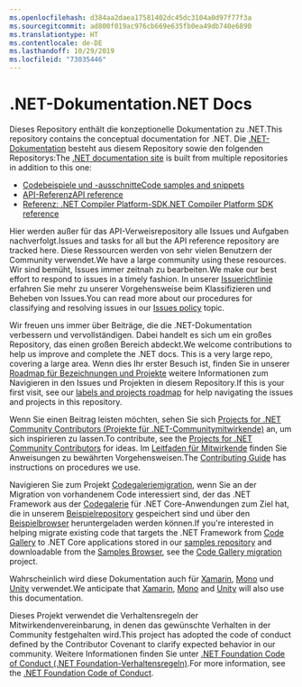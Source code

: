 ```yaml
---
ms.openlocfilehash: d384aa2daea17581402dc45dc3104a0d97f77f3a
ms.sourcegitcommit: ad800f019ac976cb669e635fb0ea49db740e6890
ms.translationtype: HT
ms.contentlocale: de-DE
ms.lasthandoff: 10/29/2019
ms.locfileid: "73035446"
---
```

# <a name="net-docs"></a><span data-ttu-id="0fe76-101">.NET-Dokumentation</span><span class="sxs-lookup"><span data-stu-id="0fe76-101">.NET Docs</span></span>

<span data-ttu-id="0fe76-102">Dieses Repository enthält die konzeptionelle Dokumentation zu .NET.</span><span class="sxs-lookup"><span data-stu-id="0fe76-102">This repository contains the conceptual documentation for .NET.</span></span> <span data-ttu-id="0fe76-103">Die [.NET-Dokumentation](https://docs.microsoft.com/dotnet) besteht aus diesem Repository sowie den folgenden Repositorys:</span><span class="sxs-lookup"><span data-stu-id="0fe76-103">The [.NET documentation site](https://docs.microsoft.com/dotnet) is built from multiple repositories in addition to this one:</span></span>

- [<span data-ttu-id="0fe76-104">Codebeispiele und -ausschnitte</span><span class="sxs-lookup"><span data-stu-id="0fe76-104">Code samples and snippets</span></span>](https://github.com/dotnet/samples)
- [<span data-ttu-id="0fe76-105">API-Referenz</span><span class="sxs-lookup"><span data-stu-id="0fe76-105">API reference</span></span>](https://github.com/dotnet/dotnet-api-docs)
- [<span data-ttu-id="0fe76-106">Referenz: .NET Compiler Platform-SDK</span><span class="sxs-lookup"><span data-stu-id="0fe76-106">.NET Compiler Platform SDK reference</span></span>](https://github.com/dotnet/roslyn-api-docs)

<span data-ttu-id="0fe76-107">Hier werden außer für das API-Verweisrepository alle Issues und Aufgaben nachverfolgt.</span><span class="sxs-lookup"><span data-stu-id="0fe76-107">Issues and tasks for all but the API reference repository are tracked here.</span></span> <span data-ttu-id="0fe76-108">Diese Ressourcen werden von sehr vielen Benutzern der Community verwendet.</span><span class="sxs-lookup"><span data-stu-id="0fe76-108">We have a large community using these resources.</span></span> <span data-ttu-id="0fe76-109">Wir sind bemüht, Issues immer zeitnah zu bearbeiten.</span><span class="sxs-lookup"><span data-stu-id="0fe76-109">We make our best effort to respond to issues in a timely fashion.</span></span> <span data-ttu-id="0fe76-110">In unserer [Issuerichtlinie](issues-policy.md) erfahren Sie mehr zu unserer Vorgehensweise beim Klassifizieren und Beheben von Issues.</span><span class="sxs-lookup"><span data-stu-id="0fe76-110">You can read more about our procedures for classifying and resolving issues in our [Issues policy](issues-policy.md) topic.</span></span>

<span data-ttu-id="0fe76-111">Wir freuen uns immer über Beiträge, die die .NET-Dokumentation verbessern und vervollständigen. Dabei handelt es sich um ein großes Repository, das einen großen Bereich abdeckt.</span><span class="sxs-lookup"><span data-stu-id="0fe76-111">We welcome contributions to help us improve and complete the .NET docs. This is a very large repo, covering a large area.</span></span> <span data-ttu-id="0fe76-112">Wenn dies Ihr erster Besuch ist, finden Sie in unserer [Roadmap für Bezeichnungen und Projekte](styleguide/labels-projects.md) weitere Informationen zum Navigieren in den Issues und Projekten in diesem Repository.</span><span class="sxs-lookup"><span data-stu-id="0fe76-112">If this is your first visit, see our [labels and projects roadmap](styleguide/labels-projects.md) for help navigating the issues and projects in this repository.</span></span>

<span data-ttu-id="0fe76-113">Wenn Sie einen Beitrag leisten möchten, sehen Sie sich [Projects for .NET Community Contributors (Projekte für .NET-Communitymitwirkende)](https://github.com/dotnet/docs/projects/35) an, um sich inspirieren zu lassen.</span><span class="sxs-lookup"><span data-stu-id="0fe76-113">To contribute, see the [Projects for .NET Community Contributors](https://github.com/dotnet/docs/projects/35) for ideas.</span></span> <span data-ttu-id="0fe76-114">Im [Leitfaden für Mitwirkende](CONTRIBUTING.md) finden Sie Anweisungen zu bewährten Vorgehensweisen.</span><span class="sxs-lookup"><span data-stu-id="0fe76-114">The [Contributing Guide](CONTRIBUTING.md) has instructions on procedures we use.</span></span> 

<span data-ttu-id="0fe76-115">Navigieren Sie zum Projekt [Codegaleriemigration](https://github.com/dotnet/docs/projects/88), wenn Sie an der Migration von vorhandenem Code interessiert sind, der das .NET Framework aus der [Codegalerie](https://code.msdn.microsoft.com) für .NET Core-Anwendungen zum Ziel hat, die in unserem [Beispielrepository](https://github.com/dotnet/samples) gespeichert sind und über den [Beispielbrowser](https://docs.microsoft.com/samples/browse) heruntergeladen werden können.</span><span class="sxs-lookup"><span data-stu-id="0fe76-115">If you're interested in helping migrate existing code that targets the .NET Framework from [Code Gallery](https://code.msdn.microsoft.com) to .NET Core applications stored in our [samples repository](https://github.com/dotnet/samples) and downloadable from the [Samples Browser](https://docs.microsoft.com/samples/browse), see the [Code Gallery migration](https://github.com/dotnet/docs/projects/88) project.</span></span> 

<span data-ttu-id="0fe76-116">Wahrscheinlich wird diese Dokumentation auch für [Xamarin](https://docs.microsoft.com/xamarin), [Mono](http://docs.go-mono.com/?link=root%3a%2fclasslib) und [Unity](https://docs.unity3d.com/Manual/index.html) verwendet.</span><span class="sxs-lookup"><span data-stu-id="0fe76-116">We anticipate that [Xamarin](https://docs.microsoft.com/xamarin), [Mono](http://docs.go-mono.com/?link=root%3a%2fclasslib) and [Unity](https://docs.unity3d.com/Manual/index.html) will also use this documentation.</span></span>

<span data-ttu-id="0fe76-117">Dieses Projekt verwendet die Verhaltensregeln der Mitwirkendenvereinbarung, in denen das gewünschte Verhalten in der Community festgehalten wird.</span><span class="sxs-lookup"><span data-stu-id="0fe76-117">This project has adopted the code of conduct defined by the Contributor Covenant to clarify expected behavior in our community.</span></span>
<span data-ttu-id="0fe76-118">Weitere Informationen finden Sie unter [.NET Foundation Code of Conduct (.NET Foundation-Verhaltensregeln)](https://dotnetfoundation.org/code-of-conduct).</span><span class="sxs-lookup"><span data-stu-id="0fe76-118">For more information, see the [.NET Foundation Code of Conduct](https://dotnetfoundation.org/code-of-conduct).</span></span>
